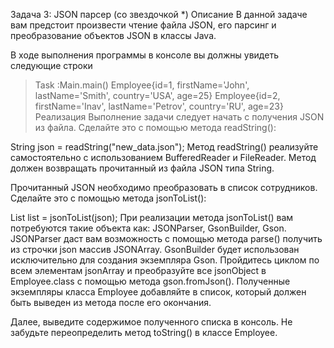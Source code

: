 Задача 3: JSON парсер (со звездочкой *)
Описание
В данной задаче вам предстоит произвести чтение файла JSON, его парсинг и преобразование объектов JSON в классы Java.

В ходе выполнения программы в консоле вы должны увидеть следующие строки

> Task :Main.main()
Employee{id=1, firstName='John', lastName='Smith', country='USA', age=25}
Employee{id=2, firstName='Inav', lastName='Petrov', country='RU', age=23}
Реализация
Выполнение задачи следует начать с получения JSON из файла. Сделайте это с помощью метода readString():

String json = readString("new_data.json");
Метод readString() реализуйте самостоятельно с использованием BufferedReader и FileReader. Метод должен возвращать прочитанный из файла JSON типа String.

Прочитанный JSON необходимо преобразовать в список сотрудников. Сделайте это с помощью метода jsonToList():

List<Employee> list = jsonToList(json);
При реализации метода jsonToList() вам потребуются такие объекта как: JSONParser, GsonBuilder, Gson. JSONParser даст вам возможность с помощью метода parse() получить из строчки json массив JSONArray. GsonBuilder будет использован исключительно для создания экземпляра Gson. Пройдитесь циклом по всем элементам jsonArray и преобразуйте все jsonObject в Employee.class с помощью метода gson.fromJson(). Полученные экземпляры класса Employee добавляйте в список, который должен быть выведен из метода после его окончания.

Далее, выведите содержимое полученного списка в консоль. Не забудьте переопределить метод toString() в классе Employee.

